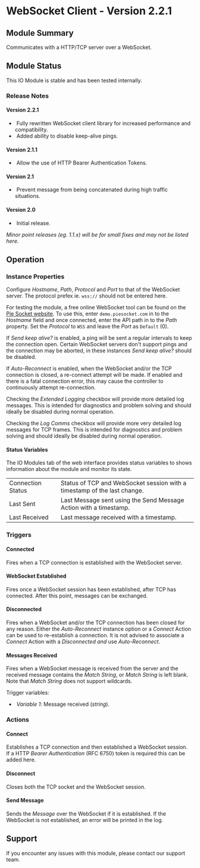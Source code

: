 # WebSocket Client - Version 2.2.1

[//]: # (THIS IS WHAT A COMMENT LOOKS LIKE)

[//]: # (Properties should be surrounded by eg. *Property Label*)
[//]: # (Values and options should be surrounded by eg. <code>Value</code>)

## Module Summary

Communicates with a HTTP/TCP server over a WebSocket.

## Module Status

[//]: # (UNCOMMENT AND DELETE AS APPROPRIATE)
[//]: # (**Note:** Please be aware that this is a beta version of this IO Module which has not yet been fully tested. We recommend testing before use.)
This IO Module is stable and has been tested internally.

### Release Notes

#### Version 2.2.1
* &nbsp;Fully rewritten WebSocket client library for increased performance and compatibility.
* &nbsp;Added ability to disable keep-alive pings.

#### Version 2.1.1

* &nbsp;Allow the use of HTTP Bearer Authentication Tokens.

#### Version 2.1

* &nbsp;Prevent message from being concatenated during high traffic situations.

#### Version 2.0

* &nbsp;Initial release.

*Minor point releases (eg. 1.1.x) will be for small fixes and may not be listed here.*

[//]: # (## Requirements)
[//]: # (Mention any pre-requisites needed before setting up the module in terms of hardware, subscriptions, APIs)

[//]: # (## Configuration)
[//]: # (Mention any setup aspects the user should note that are generally done outside the Designer interface)

## Operation

[//]: # (Give operational details linked to using Instance Properties, Triggers, Conditions, Actions, Variables associated with the module's operation)

### Instance Properties

[//]: # (### List instance properties and their function)

Configure *Hostname*, *Path*, *Protocol* and *Port* to that of the WebSocket server. The protocol prefex ie. <code>wss://</code> should not be entered here.

For testing the module, a free online WebSocket tool can be found on the [Pie Socket website](https://www.piesocket.com/websocket-tester). To use this, enter <code>demo.piesocket.com</code> in to the *Hostname* field and once connected, enter the API path in to the *Path* property. Set the *Protocol* to <code>WSS</code> and leave the *Port* as <code>Default</code> (0).

If *Send keep alive?* is enabled, a ping will be sent a regular intervals to keep the connection open.
Certain WebSocket servers don't support pings and the connection may be aborted, in these instances *Send keep alive?* should be disabled.

If *Auto-Reconnect* is enabled, when the WebSocket and/or the TCP connection is closed, a re-connect attempt will be made.
If enabled and there is a fatal connection error, this may cause the controller to continuously attempt re-connection.

Checking the *Extended Logging* checkbox will provide more detailed log messages. This is intended for diagnostics and problem solving and should ideally be disabled during normal operation.

Checking the *Log Comms* checkbox will provide more very detailed log messages for TCP frames. This is intended for diagnostics and problem solving and should ideally be disabled during normal operation.

#### Status Variables

The IO Modules tab of the web interface provides status variables to shows information about the module and monitor its state.

<table>
    <tbody>
    <tr class="separator"></tr>
    <tr>
        <td>Connection Status&nbsp;&nbsp;&nbsp;</td>
        <td>Status of TCP and WebSocket session with a timestamp of the last change.</td>
    </tr>
    <tr>
        <td>Last Sent&nbsp;&nbsp;&nbsp;</td>
        <td>Last Message sent using the Send Message Action with a timestamp.</td>
    </tr>
    <tr>
        <td>Last Received&nbsp;&nbsp;&nbsp;</td>
        <td>Last message received with a timestamp.</td>
    </tr>
    <tr class="separator"></tr>
    </tbody>
</table>

### Triggers

#### Connected

Fires when a TCP connection is established with the WebSocket server.

#### WebSocket Established

Fires once a WebSocket session has been established, after TCP has connected. After this point, messages can be exchanged.

#### Disconnected

Fires when a WebSocket and/or the TCP connection has been closed for any reason. Either the *Auto-Reconnect* instance option or a *Connect* Action can be used to re-establish a connection. It is not advised to associate a *Connect* Action with a *Disconnected* _and_ use *Auto-Reconnect*.

#### Messages Received

Fires when a WebSocket message is received from the server and the received message contains the *Match String*, or *Match String* is left blank. Note that *Match String* does not support wildcards.

Trigger variables:

* &nbsp;*Variable 1*: Message received (*string*).

[//]: # (### Conditions)

[//]: # (#### Conditions Name)
[//]: # (#### Start with a verb such as "Is met when..." or "Returns true if...")

### Actions

#### Connect

Establishes a TCP connection and then established a WebSocket session.\
If a HTTP *Bearer Authentication* (RFC 6750) token is required this can be added here.

#### Disconnect

Closes both the TCP socket and the WebSocket session.

#### Send Message

Sends the *Message* over the WebSocket if it is established. If the WebSocket is not established, an error will be printed in the log.

## Support

If you encounter any issues with this module, please contact our support team.

[//]: # (### Module Use Example)
[//]: # (If relevant to documentation give examples of module use)

[//]: # (### Further Notes)
[//]: # (Possible location for further notes, may not be used)
